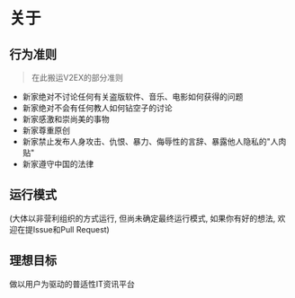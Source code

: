 # 关于

## 行为准则
> 在此搬运V2EX的部分准则
- 新家绝对不讨论任何有关盗版软件、音乐、电影如何获得的问题
- 新家绝对不会有任何教人如何钻空子的讨论
- 新家感激和崇尚美的事物
- 新家尊重原创
- 新家禁止发布人身攻击、仇恨、暴力、侮辱性的言辞、暴露他人隐私的"人肉贴"
- 新家遵守中国的法律

## 运行模式
(大体以非营利组织的方式运行, 但尚未确定最终运行模式, 如果你有好的想法, 欢迎在提Issue和Pull Request)

## 理想目标
做以用户为驱动的普适性IT资讯平台
